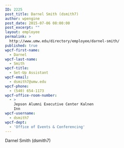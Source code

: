 ```yaml
---
ID: 2225
post_title: Darnel Smith (dsmith7)
author: wpengine
post_date: 2015-07-06 08:00:00
post_excerpt: ""
layout: employee
permalink: >
  http://www.umw.edu/directory/employee/darnel-smith/
published: true
wpcf-first-name:
  - Darnel
wpcf-last-name:
  - Smith
wpcf-title:
  - Set-Up Assistant
wpcf-email:
  - dsmith7@umw.edu
wpcf-phone:
  - (540) 654-1173
wpcf-office-room-number:
  - >
    Jepson Alumni Executive Center Kalnen
    Inn
wpcf-username:
  - dsmith7
wpcf-dept:
  - 'Office of Events & Conferencing'
---
```

Darnel Smith (dsmith7)